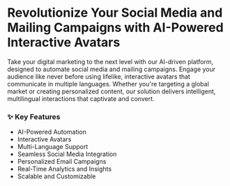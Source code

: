 # Revolutionize Your Social Media and Mailing Campaigns with AI-Powered Interactive Avatars

Take your digital marketing to the next level with our AI-driven platform, designed to automate social media and mailing campaigns. Engage your audience like never before using lifelike, interactive avatars that communicate in multiple languages. Whether you're targeting a global market or creating personalized content, our solution delivers intelligent, multilingual interactions that captivate and convert.

### ✨ Key Features

- AI-Powered Automation
- Interactive Avatars
- Multi-Language Support
- Seamless Social Media Integration
- Personalized Email Campaigns
- Real-Time Analytics and Insights
- Scalable and Customizable
